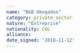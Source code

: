 ```yaml
---
name: "B&B Abogados"
category: private_sector
nature: "Entreprise"
nationality: COL
alliance: 
date_signed: '2018-11-12'
---
```

    